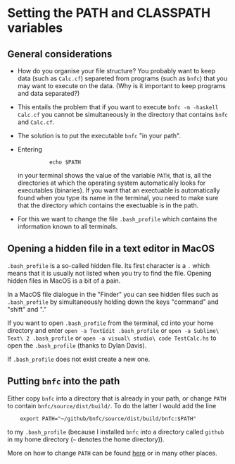 # Setting the PATH and CLASSPATH variables

## General considerations

- How do you organise your file structure? You probably want to keep data (such as `Calc.cf`) separeted from programs (such as `bnfc`) that you may want to execute on the data. (Why is it important to keep programs and data separated?)

- This entails the problem that if you want to execute `bnfc -m -haskell Calc.cf` you cannot be simultaneously in the directory that contains `bnfc` and `Calc.cf`.

- The solution is to put the executable `bnfc` "in your path". 

- Entering 

                echo $PATH
        
  in your terminal shows the value of the variable `PATH`, that is, all the directories at which the operating system automatically looks for executables (binaries). If you want that an exectuable is automatically found when you type its name in the terminal, you need to make sure that the directory which contains the exectuable is in the path.
  
- For this we want to change the file `.bash_profile` which contains the information known to all terminals.
  
## Opening a hidden file in a text editor in MacOS

`.bash_profile` is a so-called hidden file. Its first character is a `.` which means that it is usually not listed when you try to find the file. Opening hidden files in MacOS is a bit of  a pain. 

In a MacOS file dialogue in the "Finder" you can see hidden files such as `.bash_profile` by simultaneously holding down the keys "command" and "shift" and "."

If you want to open `.bash_profile` from the terminal, cd into your home directory and enter `open -a TextEdit .bash_profile` or `open -a Sublime\ Text\ 2 .bash_profile` or `open -a visual\ studio\ code TestCalc.hs` to open the `.bash_profile` (thanks to Dylan Davis).

If `.bash_profile` does not exist create a new one.

## Putting `bnfc` into the path

Either copy `bnfc` into a directory that is already in your path, or change `PATH` to contain `bnfc/source/dist/build/`. To do the latter I would add the line

        export PATH="~/github/bnfc/source/dist/build/bnfc:$PATH"
        
to my `.bash_profile` (because I installed `bnfc` into a directory called `github` in my home directory (`~` denotes the home directory)). 

More on how to change `PATH` can be found [here](https://www.computerhope.com/issues/ch001647.htm) or in many other places. 

